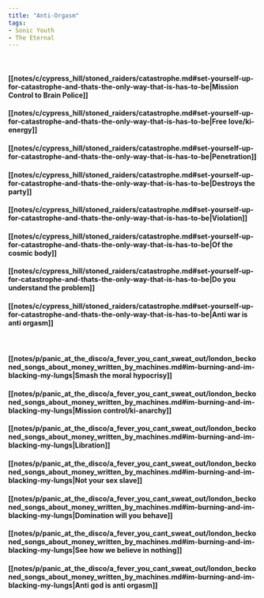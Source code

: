 ```yaml
---
title: "Anti-Orgasm"
tags:
- Sonic Youth
- The Eternal
---
```

&nbsp;
#### [[notes/c/cypress_hill/stoned_raiders/catastrophe.md#set-yourself-up-for-catastrophe-and-thats-the-only-way-that-is-has-to-be|Mission Control to Brain Police]]
#### [[notes/c/cypress_hill/stoned_raiders/catastrophe.md#set-yourself-up-for-catastrophe-and-thats-the-only-way-that-is-has-to-be|Free love/ki-energy]]
#### [[notes/c/cypress_hill/stoned_raiders/catastrophe.md#set-yourself-up-for-catastrophe-and-thats-the-only-way-that-is-has-to-be|Penetration]]
#### [[notes/c/cypress_hill/stoned_raiders/catastrophe.md#set-yourself-up-for-catastrophe-and-thats-the-only-way-that-is-has-to-be|Destroys the party]]
#### [[notes/c/cypress_hill/stoned_raiders/catastrophe.md#set-yourself-up-for-catastrophe-and-thats-the-only-way-that-is-has-to-be|Violation]]
#### [[notes/c/cypress_hill/stoned_raiders/catastrophe.md#set-yourself-up-for-catastrophe-and-thats-the-only-way-that-is-has-to-be|Of the cosmic body]]
#### [[notes/c/cypress_hill/stoned_raiders/catastrophe.md#set-yourself-up-for-catastrophe-and-thats-the-only-way-that-is-has-to-be|Do you understand the problem]]
#### [[notes/c/cypress_hill/stoned_raiders/catastrophe.md#set-yourself-up-for-catastrophe-and-thats-the-only-way-that-is-has-to-be|Anti war is anti orgasm]]
&nbsp;
#### [[notes/p/panic_at_the_disco/a_fever_you_cant_sweat_out/london_beckoned_songs_about_money_written_by_machines.md#im-burning-and-im-blacking-my-lungs|Smash the moral hypocrisy]]
#### [[notes/p/panic_at_the_disco/a_fever_you_cant_sweat_out/london_beckoned_songs_about_money_written_by_machines.md#im-burning-and-im-blacking-my-lungs|Mission control/ki-anarchy]]
#### [[notes/p/panic_at_the_disco/a_fever_you_cant_sweat_out/london_beckoned_songs_about_money_written_by_machines.md#im-burning-and-im-blacking-my-lungs|Libration]]
#### [[notes/p/panic_at_the_disco/a_fever_you_cant_sweat_out/london_beckoned_songs_about_money_written_by_machines.md#im-burning-and-im-blacking-my-lungs|Not your sex slave]]
#### [[notes/p/panic_at_the_disco/a_fever_you_cant_sweat_out/london_beckoned_songs_about_money_written_by_machines.md#im-burning-and-im-blacking-my-lungs|Domination will you behave]]
#### [[notes/p/panic_at_the_disco/a_fever_you_cant_sweat_out/london_beckoned_songs_about_money_written_by_machines.md#im-burning-and-im-blacking-my-lungs|See how we believe in nothing]]
#### [[notes/p/panic_at_the_disco/a_fever_you_cant_sweat_out/london_beckoned_songs_about_money_written_by_machines.md#im-burning-and-im-blacking-my-lungs|Anti god is anti orgasm]]
